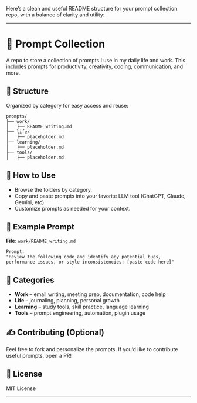 Here’s a clean and useful README structure for your prompt collection repo, with a balance of clarity and utility:

---

# 🧠 Prompt Collection

A repo to store a collection of prompts I use in my daily life and work. This includes prompts for productivity, creativity, coding, communication, and more.

## 📂 Structure

Organized by category for easy access and reuse:

```
prompts/
├── work/
│   ├── README_writing.md
├── life/
│   ├── placeholder.md
├── learning/
│   ├── placeholder.md
├── tools/
│   ├── placeholder.md
```

## 🚀 How to Use

- Browse the folders by category.
- Copy and paste prompts into your favorite LLM tool (ChatGPT, Claude, Gemini, etc).
- Customize prompts as needed for your context.

## 📌 Example Prompt

**File**: `work/README_writing.md`

```
Prompt: 
"Review the following code and identify any potential bugs, performance issues, or style inconsistencies: [paste code here]"
```

## 🧩 Categories

- **Work** – email writing, meeting prep, documentation, code help
- **Life** – journaling, planning, personal growth
- **Learning** – study tools, skill practice, language learning
- **Tools** – prompt engineering, automation, plugin usage

## ✍️ Contributing (Optional)

Feel free to fork and personalize the prompts. If you’d like to contribute useful prompts, open a PR!

## 📄 License

MIT License

---
